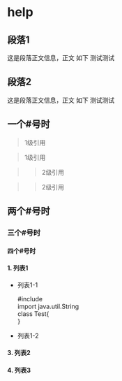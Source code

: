 # help

## 段落1 ##

这是段落正文信息，正文
如下
测试测试

## 段落2 ##

这是段落正文信息，正文
如下
测试测试

## 一个#号时 ##
>1级引用

>1级引用

>>2级引用

>>2级引用

## 两个#号时 ##


### 三个#号时 ###

#### 四个#号时 ####



#### 1.  列表1  ####
  + 列表1-1
  
      #include<iostream>    
      import java.util.String    
      class Test{    
      }    
  
  + 列表1-2
#### 3.  列表2  ####
#### 4.  列表3  ####


